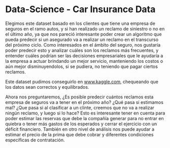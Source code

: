 # Data-Science - Car Insurance Data

Elegimos este dataset basado en los clientes que tiene una empresa de seguros en el ramo autos, y si han realizado un reclamo de siniestro o no en el último año, ya que nos pareció interesante poder crear un algoritmo que pueda predecir si un asegurado va a realizar un reclamo en el transcurso del próximo ciclo. Como interesados en el ámbito del seguro, nos gustaría poder predecir esto y analizar cuáles son los reclamos más frecuentes, y entender cuáles podrían ser las decisiones empresariales que le ayudaría a la empresa a actuar brindando un mejor servicio, manteniendo los costos o aún mejor disminuyendolos, si se pudiera, no teniendo que pagar ciertos reclamos.

Este dataset pudimos conseguirlo en www.kaggle.com, chequeando que los datos sean correctos y equilibrados.

Ahora nos preguntaremos, ¿Es posible predecir cuántos reclamos esta empresa de seguros va a tener en el próximo año? ¿Qué pasa si estimamos mal? ¿Que pasa si al clasificar a un clinte, creemos que no va a realizar ningún reclamo, y luego si lo hace? Esto es interesante tener en cuenta para poder estimar las reservas que debe la compañía generar para no entrar en quiebra o tener más gastos de los esperados y cerrar el ejercicio con un déficit financiero. También en otro nivel de análisis nos puede ayudar a estimar el precio de la prima que debe cobrar y diferentes condiciones específicas de contratación.

